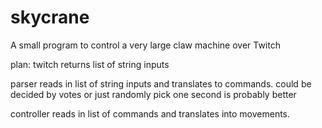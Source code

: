 # skycrane
A small program to control a very large claw machine over Twitch

plan:
twitch returns list of string inputs

parser reads in list of string inputs and translates to commands.
	could be decided by votes or just randomly pick one
	second is probably better

controller reads in list of commands and translates into movements.